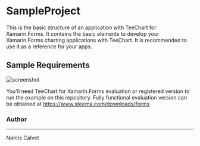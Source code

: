 ﻿SampleProject
=============

This is the basic structure of an application with TeeChart for Xamarin.Forms. It contains the basic elements to develop your Xamarin.Forms charting applications with TeeChart. It is recommended to use it as a reference for your apps.

## Sample Requirements

![screenshot](https://github.com/Steema/teechart-xamarin-forms-samples/blob/master/SampleProject/ScreenShots/ScreenShot1.png?raw=true "TeeChart for Xamarin.Forms")

You'll need TeeChart for Xamarin.Forms evaluation or registered version to run the example on this repository. Fully functional evaluation version can be obtained at https://www.steema.com/downloads/forms


### Author
------

Narcís Calvet
